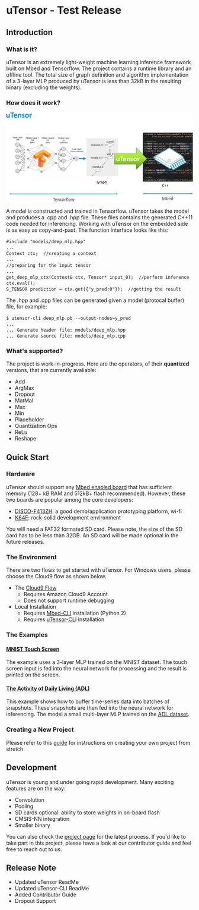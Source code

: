# uTensor - Test Release
## Introduction
### What is it?
uTensor is an extremely light-weight machine learning inference framework built on Mbed and Tensorflow. The project contains a runtime library and an offline tool. The total size of graph definition and algorithm implementation of a 3-layer MLP produced by uTensor is less than 32kB in the resulting binary (excluding the weights).

### How does it work?
<div><img src=docs/img/uTensorFlow.jpg width=600 align=center/></div>

A model is constructed and trained in Tensorflow. uTensor takes the model and produces a .cpp and .hpp file. These files contains the generated C++11 code needed for inferencing. Working with uTensor on the embedded side is as easy as copy-and-past. The function interface looks like this:

```
#include "models/deep_mlp.hpp"
...
Context ctx;  //creating a context
...
//preparing for the input tensor
...
get_deep_mlp_ctx(Context& ctx, Tensor* input_0);  //perform inference
ctx.eval();
S_TENSOR prediction = ctx.get({"y_pred:0"});  //getting the result
```
The .hpp and .cpp files can be generated given a model (protocal buffer) file, for example:

```
$ utensor-cli deep_mlp.pb --output-nodes=y_pred
...
... Generate header file: models/deep_mlp.hpp
... Generate source file: models/deep_mlp.cpp
```

### What's supported?
The project is work-in-progress. Here are the operators, of their __quantized__ versions, that are currently avaliable:

- Add
- ArgMax
- Dropout
- MatMal
- Max
- Min
- Placeholder
- Quantization Ops
- ReLu
- Reshape

## Quick Start
### Hardware

uTensor should support any [Mbed enabled board](https://os.mbed.com/platforms/?mbed-os=21&mbed-os=22&mbed-os=25&mbed-os=26&mbed-os=33) that has sufficient memory (128+ kB RAM and 512kB+ flash recommended). However, these two boards are popular among the core developers:

- [DISCO-F413ZH](https://os.mbed.com/platforms/ST-Discovery-F413H/): a good demo/application prototyping platform, wi-fi
- [K64F](https://os.mbed.com/platforms/FRDM-K64F/): rock-solid development environment

You will need a FAT32 formated SD card. Please note, the size of the SD card has to be less than 32GB. An SD card will be made optional in the future releases.

### The Environment
There are two flows to get started with uTensor. For Windows users, please choose the Cloud9 flow as shown below.

- The [Cloud9 Flow](https://github.com/uTensor/cloud9-installer)
  - Requires Amazon Cloud9 Account
  - Does not support runtime debugging
- Local Installation
  - Requires [Mbed-CLI](https://github.com/ARMmbed/mbed-cli) installation (Python 2)
  - Requires [uTensor-CLI](https://github.com/uTensor/utensor_cgen) installation

### The Examples
#### [MNIST Touch Screen](https://github.com/uTensor/utensor-mnist-demo)
The example uses a 3-layer MLP trained on the MNIST dataset. The touch screen input is fed into the neural network for processing and the result is printed on the screen.

#### [The Activity of Daily Living (ADL)](https://github.com/uTensor/ADL_demo)
This example shows how to buffer time-series data into batches of snapshots. These snapshots are then fed into the neural network for inferencing. The model a small multi-layer MLP trained on the [ADL dataset](https://archive.ics.uci.edu/ml/datasets/Dataset+for+ADL+Recognition+with+Wrist-worn+Accelerometer).

### Creating a New Project

  Please refer to this [guide](docs/newProject.md) for instructions on creating your own project from stretch.

## Development
uTensor is young and under going rapid development. Many exciting features are on the way:

- Convolution
- Pooling
- SD cards optional: ability to store weights in on-board flash
- CMSIS-NN integration
- Smaller binary

You can also check the [project page](https://github.com/orgs/uTensor/projects) for the latest process. If you'd like to take part in this project, please have a look at our contributor guide and feel free to reach out to us.

## Release Note
- Updated uTensor ReadMe
- Updated uTensor-CLI ReadMe
- Added Contributor Guide
- Dropout Support
